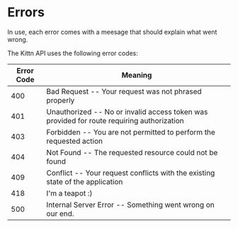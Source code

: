 # Errors

<aside class="notice">In use, each error comes with a meesage that should explain what went wrong.</aside>

The Kittn API uses the following error codes:


Error Code | Meaning
---------- | -------
400 | Bad Request -- Your request was not phrased properly
401 | Unauthorized -- No or invalid access token was provided for route requiring authorization
403 | Forbidden -- You are not permitted to perform the requested action
404 | Not Found -- The requested resource could not be found
409 | Conflict -- Your request conflicts with the existing state of the application
418 | I'm a teapot :)
500 | Internal Server Error -- Something went wrong on our end.
